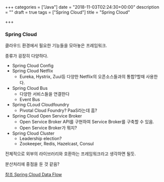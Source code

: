 +++
categories = ["Java"]
date = "2018-11-03T02:24:30+00:00"
description = ""
draft = true
tags = ["Spring Cloud"]
title = "Spring Cloud"

+++
### Spring Cloud

클라우드 환경에서 필요한 기능들을 모아놓은 프레임워크.

종류가 굉장히 다양하다.

* Spring Cloud Config
* Spring Cloud Netflix
  * Eureka, Hystrix, Zuul등 다양한 Netflix의 오픈소스들과의 통합?할때 사용한다.
* Spring Cloud Bus
  * 다양한 서비스들을 연결한다
  * Event Bus
* Spring CLoud Cloudfoundry
  * Pivotal Cloud Foundry? PaaS라는데 흠?
* Spring Cloud Open Service Broker
  * Open Service Broker API를 구현하여 Service Broker를 구축할 수 있음.
  * Open Service Broker가 뭐지?
* Spring Cloud Cluster
  * Leadership election?
  * Zookeeper, Redis, Hazelcast, Consul

전체적으로 외부의 라이브러리와 호환하는 프레임워크라고 생각하면 될듯.

분산처리에 중점을 둔 것 같음?

[참조 Spring Cloud Data Flow ](https://www.baeldung.com/spring-cloud-data-flow-stream-processing)